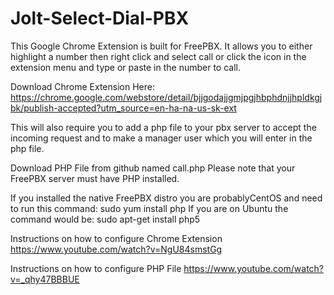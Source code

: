 Jolt-Select-Dial-PBX
====================

This Google Chrome Extension  is built for FreePBX. It allows you to either highlight a number then right click and select call or click the icon in the extension menu and type or paste in the number to call.

Download Chrome Extension  Here:
https://chrome.google.com/webstore/detail/bjjgodajjgmjpgjhbphdnjjhpldkgjbk/publish-accepted?utm_source=en-ha-na-us-sk-ext

This will also require you to add a php file to your pbx server to  accept the incoming request and to make a manager user which you will enter in the php file.

Download PHP File from github named call.php
Please note that your FreePBX server must have PHP installed.

If you installed the native FreePBX distro you are probablyCentOS and need to run this command:
	sudo yum install php
If you are on Ubuntu the command  would be:
	sudo apt-get install php5


Instructions on how to configure Chrome Extension 
https://www.youtube.com/watch?v=NgU84smstGg

Instructions on how to configure PHP File
https://www.youtube.com/watch?v=_qhy47BBBUE

